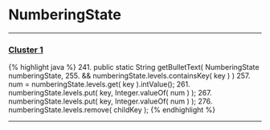 # NumberingState

***

### [Cluster 1](./1)
{% highlight java %}
241. public static String getBulletText( NumberingState numberingState,
255.                     && numberingState.levels.containsKey( key ) )
257.                 num = numberingState.levels.get( key ).intValue();
261.                     numberingState.levels.put( key, Integer.valueOf( num ) );
267.                 numberingState.levels.put( key, Integer.valueOf( num ) );
276.                     numberingState.levels.remove( childKey );
{% endhighlight %}

***

